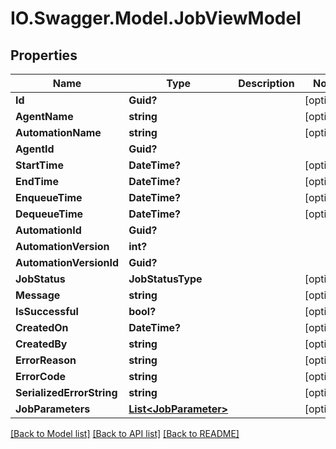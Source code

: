 # IO.Swagger.Model.JobViewModel
## Properties

Name | Type | Description | Notes
------------ | ------------- | ------------- | -------------
**Id** | **Guid?** |  | [optional] 
**AgentName** | **string** |  | [optional] 
**AutomationName** | **string** |  | [optional] 
**AgentId** | **Guid?** |  | 
**StartTime** | **DateTime?** |  | [optional] 
**EndTime** | **DateTime?** |  | [optional] 
**EnqueueTime** | **DateTime?** |  | [optional] 
**DequeueTime** | **DateTime?** |  | [optional] 
**AutomationId** | **Guid?** |  | 
**AutomationVersion** | **int?** |  | 
**AutomationVersionId** | **Guid?** |  | 
**JobStatus** | **JobStatusType** |  | [optional] 
**Message** | **string** |  | [optional] 
**IsSuccessful** | **bool?** |  | [optional] 
**CreatedOn** | **DateTime?** |  | [optional] 
**CreatedBy** | **string** |  | [optional] 
**ErrorReason** | **string** |  | [optional] 
**ErrorCode** | **string** |  | [optional] 
**SerializedErrorString** | **string** |  | [optional] 
**JobParameters** | [**List&lt;JobParameter&gt;**](JobParameter.md) |  | [optional] 

[[Back to Model list]](../README.md#documentation-for-models) [[Back to API list]](../README.md#documentation-for-api-endpoints) [[Back to README]](../README.md)

